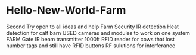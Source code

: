 # Hello-New-World-Farm
Second Try open to all ideas and help
Farm Security
IR detection 
Heat detection for calf barn
USED cameras and modules to work on one system 
FARM Gate IR beam transmitter 1000ft
RFID reader for cows that lost number tags and still have RFID buttons 
RF sulutions for interferance 
